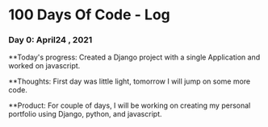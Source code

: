# 100 Days Of Code - Log


### Day 0: April24 , 2021 

**Today's progress: Created a Django project with a single Application and worked on javascript. 

**Thoughts: First day was little light, tomorrow I will jump on some more code.

**Product: For couple of days, I will be working on creating my personal portfolio using Django, python, and javascript.

